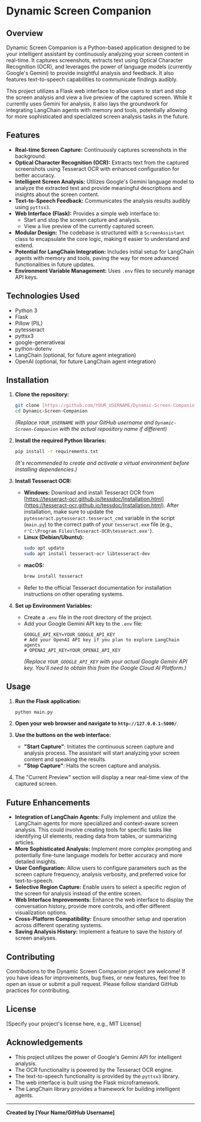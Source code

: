# Dynamic Screen Companion

## Overview

Dynamic Screen Companion is a Python-based application designed to be your intelligent assistant by continuously analyzing your screen content in real-time. It captures screenshots, extracts text using Optical Character Recognition (OCR), and leverages the power of language models (currently Google's Gemini) to provide insightful analysis and feedback. It also features text-to-speech capabilities to communicate findings audibly.

This project utilizes a Flask web interface to allow users to start and stop the screen analysis and view a live preview of the captured screen. While it currently uses Gemini for analysis, it also lays the groundwork for integrating LangChain agents with memory and tools, potentially allowing for more sophisticated and specialized screen analysis tasks in the future.

## Features

* **Real-time Screen Capture:** Continuously captures screenshots in the background.
* **Optical Character Recognition (OCR):** Extracts text from the captured screenshots using Tesseract OCR with enhanced configuration for better accuracy.
* **Intelligent Screen Analysis:** Utilizes Google's Gemini language model to analyze the extracted text and provide meaningful descriptions and insights about the screen content.
* **Text-to-Speech Feedback:** Communicates the analysis results audibly using `pyttsx3`.
* **Web Interface (Flask):** Provides a simple web interface to:
    * Start and stop the screen capture and analysis.
    * View a live preview of the currently captured screen.
* **Modular Design:** The codebase is structured with a `ScreenAssistant` class to encapsulate the core logic, making it easier to understand and extend.
* **Potential for LangChain Integration:** Includes initial setup for LangChain agents with memory and tools, paving the way for more advanced functionalities in future updates.
* **Environment Variable Management:** Uses `.env` files to securely manage API keys.

## Technologies Used

* Python 3
* Flask
* Pillow (PIL)
* pytesseract
* pyttsx3
* google-generativeai
* python-dotenv
* LangChain (optional, for future agent integration)
* OpenAI (optional, for future LangChain agent integration)

## Installation

1.  **Clone the repository:**
    ```bash
    git clone [https://github.com/YOUR_USERNAME/Dynamic-Screen-Companion.git](https://github.com/YOUR_USERNAME/Dynamic-Screen-Companion.git)
    cd Dynamic-Screen-Companion
    ```
    *(Replace `YOUR_USERNAME` with your GitHub username and `Dynamic-Screen-Companion` with the actual repository name if different)*

2.  **Install the required Python libraries:**
    ```bash
    pip install -r requirements.txt
    ```
    *(It's recommended to create and activate a virtual environment before installing dependencies.)*

3.  **Install Tesseract OCR:**
    * **Windows:** Download and install Tesseract OCR from [https://tesseract-ocr.github.io/tessdoc/Installation.html](https://tesseract-ocr.github.io/tessdoc/Installation.html). After installation, make sure to update the `pytesseract.pytesseract.tesseract_cmd` variable in the script (`main.py`) to the correct path of your `tesseract.exe` file (e.g., `r'C:\Program Files\Tesseract-OCR\tesseract.exe'`).
    * **Linux (Debian/Ubuntu):**
        ```bash
        sudo apt update
        sudo apt install tesseract-ocr libtesseract-dev
        ```
    * **macOS:**
        ```bash
        brew install tesseract
        ```
    * Refer to the official Tesseract documentation for installation instructions on other operating systems.

4.  **Set up Environment Variables:**
    * Create a `.env` file in the root directory of the project.
    * Add your Google Gemini API key to the `.env` file:
        ```
        GOOGLE_API_KEY=YOUR_GOOGLE_API_KEY
        # Add your OpenAI API key if you plan to explore LangChain agents
        # OPENAI_API_KEY=YOUR_OPENAI_API_KEY
        ```
        *(Replace `YOUR_GOOGLE_API_KEY` with your actual Google Gemini API key. You'll need to obtain this from the Google Cloud AI Platform.)*

## Usage

1.  **Run the Flask application:**
    ```bash
    python main.py
    ```

2.  **Open your web browser and navigate to `http://127.0.0.1:5000/`**.

3.  **Use the buttons on the web interface:**
    * **"Start Capture"**: Initiates the continuous screen capture and analysis process. The assistant will start analyzing your screen content and speaking the results.
    * **"Stop Capture"**: Halts the screen capture and analysis.

4.  The "Current Preview" section will display a near real-time view of the captured screen.

## Future Enhancements

* **Integration of LangChain Agents:** Fully implement and utilize the LangChain agents for more specialized and context-aware screen analysis. This could involve creating tools for specific tasks like identifying UI elements, reading data from tables, or summarizing articles.
* **More Sophisticated Analysis:** Implement more complex prompting and potentially fine-tune language models for better accuracy and more detailed insights.
* **User Configuration:** Allow users to configure parameters such as the screen capture frequency, analysis verbosity, and preferred voice for text-to-speech.
* **Selective Region Capture:** Enable users to select a specific region of the screen for analysis instead of the entire screen.
* **Web Interface Improvements:** Enhance the web interface to display the conversation history, provide more controls, and offer different visualization options.
* **Cross-Platform Compatibility:** Ensure smoother setup and operation across different operating systems.
* **Saving Analysis History:** Implement a feature to save the history of screen analyses.

## Contributing

Contributions to the Dynamic Screen Companion project are welcome! If you have ideas for improvements, bug fixes, or new features, feel free to open an issue or submit a pull request. Please follow standard GitHub practices for contributing.

## License

[Specify your project's license here, e.g., MIT License]

## Acknowledgements

* This project utilizes the power of Google's Gemini API for intelligent analysis.
* The OCR functionality is powered by the Tesseract OCR engine.
* The text-to-speech functionality is provided by the `pyttsx3` library.
* The web interface is built using the Flask microframework.
* The LangChain library provides a framework for building intelligent agents.

---

**Created by [Your Name/GitHub Username]**
